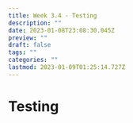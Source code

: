 ```yaml
---
title: Week 3.4 - Testing
description: ""
date: 2023-01-08T23:08:30.045Z
preview: ""
draft: false
tags: ""
categories: ""
lastmod: 2023-01-09T01:25:14.727Z
---
```

# Testing